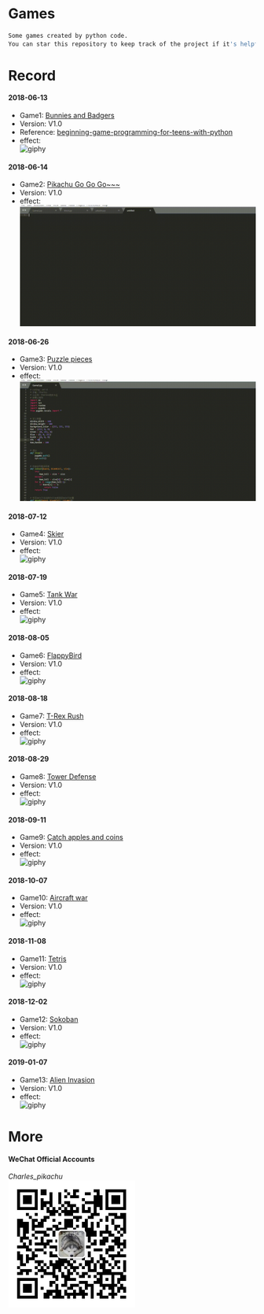 # Games
```sh
Some games created by python code.
You can star this repository to keep track of the project if it's helpful for you, thank you for your support.
```

# Record
#### 2018-06-13
- Game1: [Bunnies and Badgers](https://github.com/CharlesPikachu/Games/tree/master/Game1)
- Version: V1.0
- Reference: [beginning-game-programming-for-teens-with-python](https://www.raywenderlich.com/24252/beginning-game-programming-for-teens-with-python)
- effect:  
![giphy](Game1/effect/running.gif)
#### 2018-06-14
- Game2: [Pikachu Go Go Go~~~](https://github.com/CharlesPikachu/Games/tree/master/Game2)
- Version: V1.0
- effect:  
![giphy](Game2/effect/running.gif)
#### 2018-06-26
- Game3: [Puzzle pieces](https://github.com/CharlesPikachu/Games/tree/master/Game3)
- Version: V1.0
- effect:  
![giphy](Game3/effect/running.gif)
#### 2018-07-12
- Game4: [Skier](https://github.com/CharlesPikachu/Games/tree/master/Game4)
- Version: V1.0
- effect:  
![giphy](Game4/effect/running.gif)
#### 2018-07-19
- Game5: [Tank War](https://github.com/CharlesPikachu/Games/tree/master/Game5)
- Version: V1.0
- effect:  
![giphy](Game5/effect/running.gif)
#### 2018-08-05
- Game6: [FlappyBird](https://github.com/CharlesPikachu/Games/tree/master/Game6)
- Version: V1.0
- effect:  
![giphy](Game6/effect/running.gif)
#### 2018-08-18
- Game7: [T-Rex Rush](https://github.com/CharlesPikachu/Games/tree/master/Game7)
- Version: V1.0
- effect:  
![giphy](Game7/effect/running.gif)
#### 2018-08-29
- Game8: [Tower Defense](https://github.com/CharlesPikachu/Games/tree/master/Game8)
- Version: V1.0
- effect:  
![giphy](Game8/effect/running.gif)
#### 2018-09-11
- Game9: [Catch apples and coins](https://github.com/CharlesPikachu/Games/tree/master/Game9)
- Version: V1.0
- effect:  
![giphy](Game9/effect/running.gif)
#### 2018-10-07
- Game10: [Aircraft war](https://github.com/CharlesPikachu/Games/tree/master/Game10)
- Version: V1.0
- effect:  
![giphy](Game10/effect/running.gif)
#### 2018-11-08
- Game11: [Tetris](https://github.com/CharlesPikachu/Games/tree/master/Game11)
- Version: V1.0
- effect:  
![giphy](Game11/effect/running.gif)
#### 2018-12-02
- Game12: [Sokoban](https://github.com/CharlesPikachu/Games/tree/master/Game12)
- Version: V1.0
- effect:  
![giphy](Game12/effect/running.gif)
#### 2019-01-07
- Game13: [Alien Invasion](https://github.com/CharlesPikachu/Games/tree/master/Game13)
- Version: V1.0
- effect:  
![giphy](Game13/effect/running.gif)

# More
#### WeChat Official Accounts
*Charles_pikachu*  
![img](pikachu.jpg)